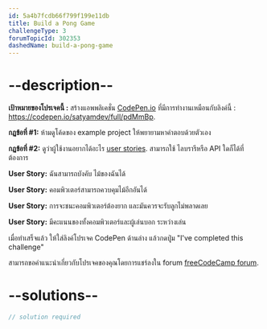 ```yaml
---
id: 5a4b7fcdb66f799f199e11db
title: Build a Pong Game
challengeType: 3
forumTopicId: 302353
dashedName: build-a-pong-game
---
```


# --description--

**เป้าหมายของโปรเจคนี้ :** สร้างแอพพลิเคชั่น [CodePen.io](https://codepen.io) ที่มีการทำงานเหมือนกับลิงค์นี้ : <https://codepen.io/satyamdev/full/pdMmBp>.

**กฏข้อที่ #1:** ห้ามดูโค้ดของ example project ให้พยายามหาคำตอบด้วยตัวเอง

**กฏข้อที่ #2:** ดูว่าผู้ใช้งานอยากได้อะไร [user stories](https://en.wikipedia.org/wiki/User_story). สามารถใช้ ไลบรารีหรือ API ใดก็ได้ที่ต้องการ

**User Story:** ฉันสามารถบังคับ ไม้ของฉันได้

**User Story:** คอมพิวเตอร์สามารถควบคุมไม้อีกอันได้

**User Story:** การจะชนะคอมพิวเตอร์ต้องยาก และมันควรจะรับลูกไม่พลาดเลย

**User Story:** มีคะแนนของทั้งคอมพิวเตอร์และผู้เล่นบอก ระหว่างเล่น

เมื่อทำเสร็จแล้ว ให้ใส่ลิงค์โปรเจค CodePen ด้านล่าง แล้วกดปุุ่ม "I've completed this challenge"

สามารถขอคำแนะนำเกี่ยวกับโปรเจคของคุณโดยการแชร์ลงใน forum [freeCodeCamp forum](https://forum.freecodecamp.org/c/project-feedback/409).

# --solutions--

```js
// solution required
```

